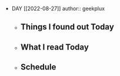 - DAY [[2022-08-27]]
  author:: geekplux
	- ## Things I found out Today
	- ## What I read Today
	- ## Schedule